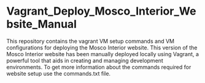# Vagrant_Deploy_Mosco_Interior_Website_Manual
This repository contains the vagrant VM setup commands and VM configurations for deploying the Mosco Interior website. This version of the Mosco Interior website has been manually deployed locally using Vagrant, a powerful tool that aids in creating and managing development environments. To get more information about the commands required for website setup use the commands.txt file.
